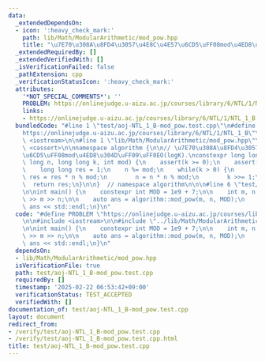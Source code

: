 ```yaml
---
data:
  _extendedDependsOn:
  - icon: ':heavy_check_mark:'
    path: lib/Math/ModularArithmetic/mod_pow.hpp
    title: "\u7E70\u308A\u8FD4\u3057\u4E8C\u4E57\u6CD5\uFF08mod\u4ED8\u304D\uFF09"
  _extendedRequiredBy: []
  _extendedVerifiedWith: []
  _isVerificationFailed: false
  _pathExtension: cpp
  _verificationStatusIcon: ':heavy_check_mark:'
  attributes:
    '*NOT_SPECIAL_COMMENTS*': ''
    PROBLEM: https://onlinejudge.u-aizu.ac.jp/courses/library/6/NTL/1/NTL_1_B
    links:
    - https://onlinejudge.u-aizu.ac.jp/courses/library/6/NTL/1/NTL_1_B
  bundledCode: "#line 1 \"test/aoj-NTL_1_B-mod_pow.test.cpp\"\n#define PROBLEM \"\
    https://onlinejudge.u-aizu.ac.jp/courses/library/6/NTL/1/NTL_1_B\"\n\n#include\
    \ <iostream>\n\n#line 1 \"lib/Math/ModularArithmetic/mod_pow.hpp\"\n\n\n\n#include\
    \ <cassert>\n\nnamespace algorithm {\n\n// \u7E70\u308A\u8FD4\u3057\u4E8C\u4E57\
    \u6CD5\uFF08mod\u4ED8\u304D\uFF09\uFF0EO(logK).\nconstexpr long long mod_pow(long\
    \ long n, long long k, int mod) {\n    assert(k >= 0);\n    assert(mod >= 1);\n\
    \    long long res = 1;\n    n %= mod;\n    while(k > 0) {\n        if(k & 1LL)\
    \ res = res * n % mod;\n        n = n * n % mod;\n        k >>= 1;\n    }\n  \
    \  return res;\n}\n\n}  // namespace algorithm\n\n\n#line 6 \"test/aoj-NTL_1_B-mod_pow.test.cpp\"\
    \n\nint main() {\n    constexpr int MOD = 1e9 + 7;\n\n    int m, n;\n    std::cin\
    \ >> m >> n;\n\n    auto ans = algorithm::mod_pow(m, n, MOD);\n    std::cout <<\
    \ ans << std::endl;\n}\n"
  code: "#define PROBLEM \"https://onlinejudge.u-aizu.ac.jp/courses/library/6/NTL/1/NTL_1_B\"\
    \n\n#include <iostream>\n\n#include \"../lib/Math/ModularArithmetic/mod_pow.hpp\"\
    \n\nint main() {\n    constexpr int MOD = 1e9 + 7;\n\n    int m, n;\n    std::cin\
    \ >> m >> n;\n\n    auto ans = algorithm::mod_pow(m, n, MOD);\n    std::cout <<\
    \ ans << std::endl;\n}\n"
  dependsOn:
  - lib/Math/ModularArithmetic/mod_pow.hpp
  isVerificationFile: true
  path: test/aoj-NTL_1_B-mod_pow.test.cpp
  requiredBy: []
  timestamp: '2025-02-22 06:53:42+09:00'
  verificationStatus: TEST_ACCEPTED
  verifiedWith: []
documentation_of: test/aoj-NTL_1_B-mod_pow.test.cpp
layout: document
redirect_from:
- /verify/test/aoj-NTL_1_B-mod_pow.test.cpp
- /verify/test/aoj-NTL_1_B-mod_pow.test.cpp.html
title: test/aoj-NTL_1_B-mod_pow.test.cpp
---
```

